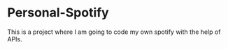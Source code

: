 # Personal-Spotify
This is a project where I am going to code my own spotify with the help of APIs.
